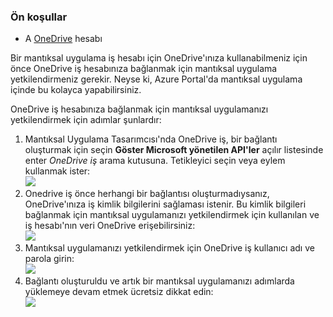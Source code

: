 ### <a name="prerequisites"></a>Ön koşullar
* A [OneDrive](http://OneDrive.com) hesabı 

Bir mantıksal uygulama iş hesabı için OneDrive'ınıza kullanabilmeniz için önce OneDrive iş hesabınıza bağlanmak için mantıksal uygulama yetkilendirmeniz gerekir. Neyse ki, Azure Portal'da mantıksal uygulama içinde bu kolayca yapabilirsiniz. 

OneDrive iş hesabınıza bağlanmak için mantıksal uygulamanızı yetkilendirmek için adımlar şunlardır:

1. Mantıksal Uygulama Tasarımcısı'nda OneDrive iş, bir bağlantı oluşturmak için seçin **Göster Microsoft yönetilen API'ler** açılır listesinde enter *OneDrive iş* arama kutusuna. Tetikleyici seçin veya eylem kullanmak ister:  
   ![](./media/connectors-create-api-onedriveforbusiness/onedriveforbusiness-1.png)
2. Onedrive iş önce herhangi bir bağlantısı oluşturmadıysanız, OneDrive'ınıza iş kimlik bilgilerini sağlaması istenir. Bu kimlik bilgileri bağlanmak için mantıksal uygulamanızı yetkilendirmek için kullanılan ve iş hesabı'nın veri OneDrive erişebilirsiniz:  
   ![](./media/connectors-create-api-onedriveforbusiness/onedriveforbusiness-2.png)
3. Mantıksal uygulamanızı yetkilendirmek için OneDrive iş kullanıcı adı ve parola girin:  
   ![](./media/connectors-create-api-onedriveforbusiness/onedriveforbusiness-3.png)   
4. Bağlantı oluşturuldu ve artık bir mantıksal uygulamanızı adımlarda yüklemeye devam etmek ücretsiz dikkat edin:  
   ![](./media/connectors-create-api-onedriveforbusiness/onedriveforbusiness-4.png)   

